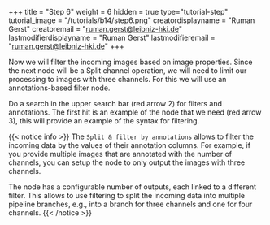 +++
title = "Step 6"
weight = 6
hidden = true
type="tutorial-step"
tutorial_image = "/tutorials/b14/step6.png"
creatordisplayname = "Ruman Gerst"
creatoremail = "ruman.gerst@leibniz-hki.de"
lastmodifierdisplayname = "Ruman Gerst"
lastmodifieremail = "ruman.gerst@leibniz-hki.de"
+++

Now we will filter the incoming images based on image properties. Since the next node will be a Split channel operation, we will need to limit our processing to images with three channels. For this we will use an annotations-based filter node. 

Do a search in the upper search bar (red arrow 2) for filters and annotations. The first hit is an example of the node that we need (red arrow 3), this will provide an example of the syntax for filtering. 

{{< notice info >}}
The `Split & filter by annotations` allows to filter the incoming data by the values of their annotation columns. For example, if you provide multiple images that are annotated with the number of channels, you can setup the node to only output the images with three channels.

The node has a configurable number of outputs, each linked to a different filter. This allows to use filtering to split the incoming data into multiple pipeline branches, e.g., into a branch for three channels and one for four channels.
{{< /notice >}}